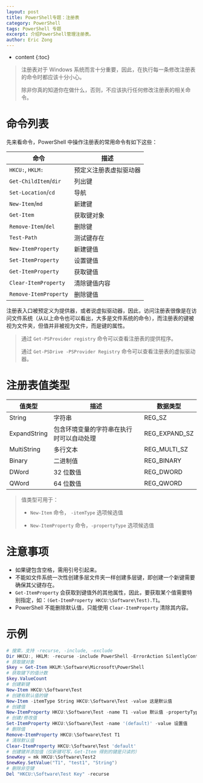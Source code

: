 ```yaml
---
layout: post
title: PowerShell专题：注册表
category: PowerShell
tags: PowerShell 专题
excerpt: 介绍PowerShell管理注册表。
author: Eric Zong
---
```


* content
{:toc}

> 注册表对于 Windows 系统而言十分重要，因此，在执行每一条修改注册表的命令时都应该十分小心。
> 
> 除非你真的知道你在做什么，否则，不应该执行任何修改注册表的相关命令。

# 命令列表

先来看命令，PowerShell 中操作注册表的常用命令有如下这些：

| 命令                  | 描述                   |
| --------------------- | ---------------------- |
| `HKCU:`, `HKLM:`      | 预定义注册表虚拟驱动器 |
| `Get-ChildItem`/`dir` | 列出键                 |
| `Set-Location`/`cd`   | 导航                   |
| `New-Item`/`md`       | 新建键                 |
| `Get-Item`            | 获取键对象             |
| `Remove-Item`/`del`   | 删除键                 |
| `Test-Path`           | 测试键存在             |
| `New-ItemProperty`    | 新建键值               |
| `Set-ItemProperty`    | 设置键值               |
| `Get-ItemProperty`    | 获取键值               |
| `Clear-ItemProperty`  | 清除键值内容           |
| `Remove-ItemProperty` | 删除键值               |

注册表入口被预定义为提供器，或者说虚拟驱动器，因此，访问注册表很像是在访问文件系统（从以上命令也可以看出，大多是文件系统的命令），而注册表的键被视为文件夹，但值并非被视为文件，而是键的属性。

> 通过 `Get-PSProvider registry` 命令可以查看注册表的提供程序。
>
> 通过 `Get-PSDrive -PSProvider Registry` 命令可以查看注册表的虚拟驱动器。

# 注册表值类型

| 值类型       | 描述                                     | 数据类型      |
| ------------ | ---------------------------------------- | ------------- |
| String       | 字符串                                   | REG_SZ        |
| ExpandString | 包含环境变量的字符串在执行时可以自动处理 | REG_EXPAND_SZ |
| MultiString  | 多行文本                                 | REG_MULTI_SZ  |
| Binary       | 二进制值                                 | REG_BINARY    |
| DWord        | 32 位数值                                | REG_DWORD     |
| QWord        | 64 位数值                                | REG_QWORD     |

> 值类型可用于：
>
> * `New-Item` 命令， `-itemType` 选项候选值
>
> * `New-ItemProperty` 命令，`-propertyType` 选项候选值

# 注意事项

* 如果键包含空格，需用引号引起来。
* 不能如文件系统一次性创建多层文件夹一样创建多层键，即创建一个新键需要确保其父键存在。
* `Get-ItemProperty` 会获取到键值外的其他属性，因此，要获取某个值需要特别指定，如：`(Get-ItemProperty HKCU:\Software\Test).T1`。
* PowerShell 不能删除默认值，只能使用 `Clear-ItemProperty` 清除其内容。

# 示例

```powershell
# 搜索，支持 -recurse, -include, -exclude
Dir HKCU:, HKLM: -recurse -include PowerShell -ErrorAction SilentlyContinue
# 获取键对象
$key = Get-Item HKLM:\Software\Microsoft\PowerShell
# 获取键下的值计数
$key.ValueCount
# 创建新键
New-Item HKCU:\Software\Test
# 创建有默认值的键
New-Item -itemType String HKCU:\Software\Test -value 这是默认值
# 创建值
New-ItemProperty HKCU:\Software\Test -name T1 -value 默认值 -propertyType String
# 创建/修改值
Set-ItemProperty HKCU:\Software\Test -name '(default)' -value 设置值
# 删除值
Remove-ItemProperty HKCU:\Software\Test T1
# 清除默认值
Clear-ItemProperty HKCU:\Software\Test 'default'
# 创建键并添加值（仅新键可写，Get-Item 得到的键是只读的）
$newKey = mk HKCU:\Software\Test2
$newKey.SetValue("T1", "test1", "String")
# 删除非空键
Del "HKCU:\Software\Test Key" -recurse
```


